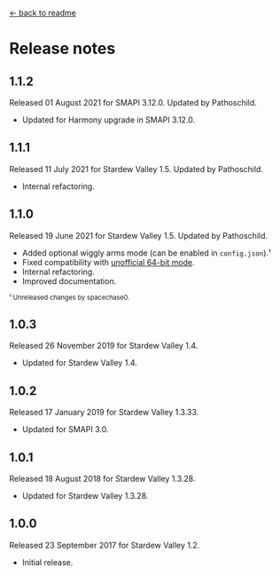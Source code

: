 ﻿﻿[← back to readme](README.md)

# Release notes
## 1.1.2
Released 01 August 2021 for SMAPI 3.12.0. Updated by Pathoschild.

* Updated for Harmony upgrade in SMAPI 3.12.0.

## 1.1.1
Released 11 July 2021 for Stardew Valley 1.5. Updated by Pathoschild.

* Internal refactoring.

## 1.1.0
Released 19 June 2021 for Stardew Valley 1.5. Updated by Pathoschild.

* Added optional wiggly arms mode (can be enabled in `config.json`).¹
* Fixed compatibility with [unofficial 64-bit mode](https://stardewvalleywiki.com/Modding:Migrate_to_64-bit_on_Windows).
* Internal refactoring.
* Improved documentation.

<sup>¹ Unreleased changes by spacechase0.</sup>

## 1.0.3
Released 26 November 2019 for Stardew Valley 1.4.

* Updated for Stardew Valley 1.4.

## 1.0.2
Released 17 January 2019 for Stardew Valley 1.3.33.

* Updated for SMAPI 3.0.

## 1.0.1
Released 18 August 2018 for Stardew Valley 1.3.28.

* Updated for Stardew Valley 1.3.28.

## 1.0.0
Released 23 September 2017 for Stardew Valley 1.2.

* Initial release.
